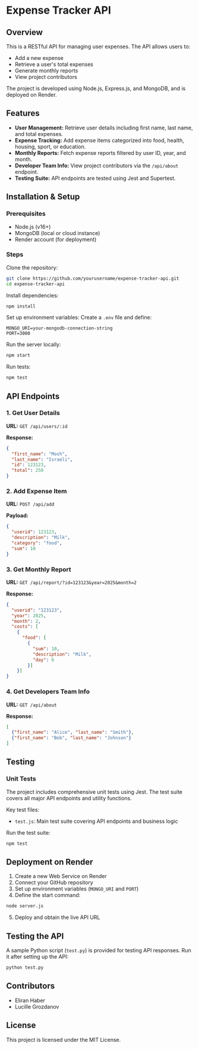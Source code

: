 # Expense Tracker API

## Overview
This is a RESTful API for managing user expenses. The API allows users to:
* Add a new expense
* Retrieve a user's total expenses
* Generate monthly reports
* View project contributors

The project is developed using Node.js, Express.js, and MongoDB, and is deployed on Render.

## Features
* **User Management:** Retrieve user details including first name, last name, and total expenses.
* **Expense Tracking:** Add expense items categorized into food, health, housing, sport, or education.
* **Monthly Reports:** Fetch expense reports filtered by user ID, year, and month.
* **Developer Team Info:** View project contributors via the `/api/about` endpoint.
* **Testing Suite:** API endpoints are tested using Jest and Supertest.

## Installation & Setup

### Prerequisites
* Node.js (v16+)
* MongoDB (local or cloud instance)
* Render account (for deployment)

### Steps
Clone the repository:

```bash
git clone https://github.com/yourusername/expense-tracker-api.git
cd expense-tracker-api
```

Install dependencies:

```bash
npm install
```

Set up environment variables:
Create a `.env` file and define:

```env
MONGO_URI=your-mongodb-connection-string
PORT=3000
```

Run the server locally:

```bash
npm start
```

Run tests:

```bash
npm test
```

## API Endpoints

### 1. Get User Details
**URL:** `GET /api/users/:id`

**Response:**
```json
{
  "first_name": "Mosh",
  "last_name": "Israeli",
  "id": 123123,
  "total": 250
}
```

### 2. Add Expense Item
**URL:** `POST /api/add`

**Payload:**
```json
{
  "userid": 123123,
  "description": "Milk",
  "category": "food",
  "sum": 10
}
```

### 3. Get Monthly Report
**URL:** `GET /api/report/?id=123123&year=2025&month=2`

**Response:**
```json
{
  "userid": "123123",
  "year": 2025,
  "month": 2,
  "costs": [
    {
      "food": [
        {
          "sum": 10,
          "description": "Milk",
          "day": 6
        }]
    }]
}
```

### 4. Get Developers Team Info
**URL:** `GET /api/about`

**Response:**
```json
[
  {"first_name": "Alice", "last_name": "Smith"},
  {"first_name": "Bob", "last_name": "Johnson"}
]
```

## Testing

### Unit Tests
The project includes comprehensive unit tests using Jest. The test suite covers all major API endpoints and utility functions.

Key test files:
- `test.js`: Main test suite covering API endpoints and business logic

Run the test suite:

```bash
npm test
```

## Deployment on Render

1. Create a new Web Service on Render
2. Connect your GitHub repository
3. Set up environment variables (`MONGO_URI` and `PORT`)
4. Define the start command:

```bash
node server.js
```

5. Deploy and obtain the live API URL

## Testing the API
A sample Python script (`test.py`) is provided for testing API responses. Run it after setting up the API:

```bash
python test.py
```

## Contributors
* Eliran Haber
* Lucille Grozdanov

## License
This project is licensed under the MIT License.

